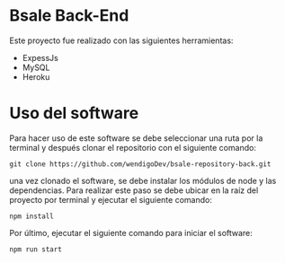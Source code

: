 # Bsale Back-End

Este proyecto fue realizado con las siguientes herramientas:
* ExpessJs
* MySQL
* Heroku

# Uso del software

Para hacer uso de este software se debe seleccionar una ruta por la terminal y después clonar el repositorio con el siguiente comando:

```
git clone https://github.com/wendigoDev/bsale-repository-back.git
```

una vez clonado el software, se debe instalar los módulos de node y las dependencias. Para realizar este paso se debe ubicar en la raíz del proyecto por terminal y ejecutar el siguiente comando:

```
npm install
```

Por último, ejecutar el siguiente comando para iniciar el software:

```
npm run start
```
